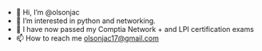 - 👋 Hi, I’m @olsonjac
- 👀 I’m interested in python and networking.
- 🌱 I have now passed my Comptia Network + and LPI certification exams
- 📫 How to reach me olsonjac17@gmail.com

<!---
olsonjac/olsonjac is a ✨ special ✨ repository because its `README.md` (this file) appears on your GitHub profile.
You can click the Preview link to take a look at your changes.
--->
